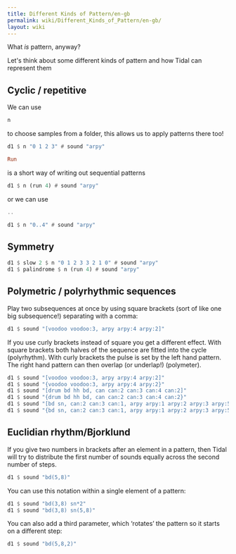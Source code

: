 ```yaml
---
title: Different Kinds of Pattern/en-gb
permalink: wiki/Different_Kinds_of_Pattern/en-gb/
layout: wiki
---
```


<languages /> What *is* pattern, anyway?

Let's think about some different kinds of pattern and how Tidal can
represent them

## Cyclic / repetitive

We can use

``` Haskell
n
```

to choose samples from a folder, this allows us to apply patterns there
too!

``` Haskell
d1 $ n "0 1 2 3" # sound "arpy"
```

``` Haskell
Run
```

is a short way of writing out sequential patterns

``` Haskell
d1 $ n (run 4) # sound "arpy"
```

or we can use

``` Haskell
..
```

``` Haskell
d1 $ n "0..4" # sound "arpy"
```

## Symmetry

``` Haskell
d1 $ slow 2 $ n "0 1 2 3 3 2 1 0" # sound "arpy"
d1 $ palindrome $ n (run 4) # sound "arpy"
```

## Polymetric / polyrhythmic sequences

Play two subsequences at once by using square brackets (sort of like one
big subsequence!) separating with a comma:

``` Haskell
d1 $ sound "[voodoo voodoo:3, arpy arpy:4 arpy:2]"
```

If you use curly brackets instead of square you get a different effect.
With square brackets both halves of the sequence are fitted into the
cycle (polyrhythm). With curly brackets the pulse is set by the left
hand pattern. The right hand pattern can then overlap (or underlap!)
(polymeter).

``` Haskell
d1 $ sound "[voodoo voodoo:3, arpy arpy:4 arpy:2]"
d1 $ sound "{voodoo voodoo:3, arpy arpy:4 arpy:2}"
d1 $ sound "[drum bd hh bd, can can:2 can:3 can:4 can:2]"
d1 $ sound "{drum bd hh bd, can can:2 can:3 can:4 can:2}"
d1 $ sound "[bd sn, can:2 can:3 can:1, arpy arpy:1 arpy:2 arpy:3 arpy:5]"
d1 $ sound "{bd sn, can:2 can:3 can:1, arpy arpy:1 arpy:2 arpy:3 arpy:5}"
```

## Euclidian rhythm/Bjorklund

If you give two numbers in brackets after an element in a pattern, then
Tidal will try to distribute the first number of sounds equally across
the second number of steps.

``` Haskell
d1 $ sound "bd(5,8)"
```

You can use this notation within a single element of a pattern:

``` Haskell
d1 $ sound "bd(3,8) sn*2"
d1 $ sound "bd(3,8) sn(5,8)"
```

You can also add a third parameter, which ‘rotates’ the pattern so it
starts on a different step:

``` Haskell
d1 $ sound "bd(5,8,2)"
```
